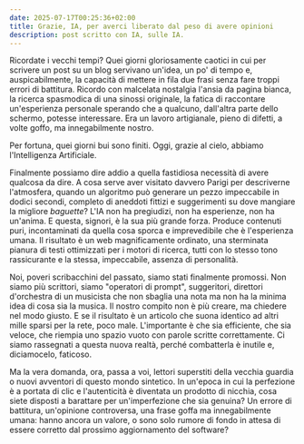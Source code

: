 ```yaml
---
date: 2025-07-17T00:25:36+02:00
title: Grazie, IA, per averci liberato dal peso di avere opinioni
description: post scritto con IA, sulle IA.
---
```


Ricordate i vecchi tempi? Quei giorni gloriosamente caotici in cui per scrivere un post su un blog servivano un'idea, un po' di tempo e, auspicabilmente, la capacità di mettere in fila due frasi senza fare troppi errori di battitura. Ricordo con malcelata nostalgia l'ansia da pagina bianca, la ricerca spasmodica di una sinossi originale, la fatica di raccontare un'esperienza personale sperando che a qualcuno, dall'altra parte dello schermo, potesse interessare. Era un lavoro artigianale, pieno di difetti, a volte goffo, ma innegabilmente nostro.

Per fortuna, quei giorni bui sono finiti. Oggi, grazie al cielo, abbiamo l'Intelligenza Artificiale.

Finalmente possiamo dire addio a quella fastidiosa necessità di avere qualcosa da dire. A cosa serve aver visitato davvero Parigi per descriverne l'atmosfera, quando un algoritmo può generare un pezzo impeccabile in dodici secondi, completo di aneddoti fittizi e suggerimenti su dove mangiare la migliore *baguette*? L'IA non ha pregiudizi, non ha esperienze, non ha un'anima. E questa, signori, è la sua più grande forza. Produce contenuti puri, incontaminati da quella cosa sporca e imprevedibile che è l'esperienza umana. Il risultato è un web magnificamente ordinato, una sterminata pianura di testi ottimizzati per i motori di ricerca, tutti con lo stesso tono rassicurante e la stessa, impeccabile, assenza di personalità.

Noi, poveri scribacchini del passato, siamo stati finalmente promossi. Non siamo più scrittori, siamo "operatori di prompt", suggeritori, direttori d'orchestra di un musicista che non sbaglia una nota ma non ha la minima idea di cosa sia la musica. Il nostro compito non è più creare, ma chiedere nel modo giusto. E se il risultato è un articolo che suona identico ad altri mille sparsi per la rete, poco male. L'importante è che sia efficiente, che sia veloce, che riempia uno spazio vuoto con parole scritte correttamente. Ci siamo rassegnati a questa nuova realtà, perché combatterla è inutile e, diciamocelo, faticoso.

Ma la vera domanda, ora, passa a voi, lettori superstiti della vecchia guardia o nuovi avventori di questo mondo sintetico. In un'epoca in cui la perfezione è a portata di clic e l'autenticità è diventata un prodotto di nicchia, cosa siete disposti a barattare per un'imperfezione che sia genuina? Un errore di battitura, un'opinione controversa, una frase goffa ma innegabilmente umana: hanno ancora un valore, o sono solo rumore di fondo in attesa di essere corretto dal prossimo aggiornamento del software?
